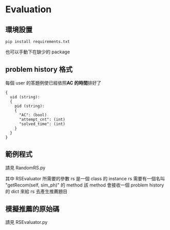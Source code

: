 # Evaluation

## 環境設置
```
pip install requirements.txt
```
也可以手動下在缺少的 package

## problem history 格式

每個 user 的答題例使已經依照**AC 的時間**排好了

```
{
  uid (string):
  {
    pid (string):
    {
      "AC": (bool)
      "attempt_cnt": (int)
      "solved_time": (int)
    }
  }
}
```

## 範例程式
請見 RandomRS.py

其中 RSEvaluator 所需要的參數 rs 是一個 class 的 instance
rs 需要有一個名叫 "getRecom(self, sim_ph)" 的 method
該 method 會接收一個 problem history 的 dict 來給 rs 去產生推薦題目

## 模擬推薦的原始碼
請見 RSEvaluator.py
